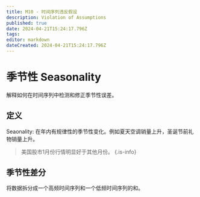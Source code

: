 ```yaml
---
title: M10 - 时间序列违反假设
description: Violation of Assumptions
published: true
date: 2024-04-21T15:24:17.796Z
tags: 
editor: markdown
dateCreated: 2024-04-21T15:24:17.796Z
---
```


# 季节性 Seasonality
解释如何在时间序列中检测和修正季节性误差。

## 定义
Seaonality: 在年内有规律性的季节性变化。例如夏天空调销量上升，圣诞节前礼物销量上升。

> 美国股市1月份行情明显好于其他月份。
{.is-info}

## 季节性差分
将数据拆分成一个高频时间序列和一个低频时间序列的和。